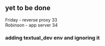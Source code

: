## yet to be done
Friday - reverse proxy 33  
Robinson - app server 34  

### adding textual_dev env and ignoring it


